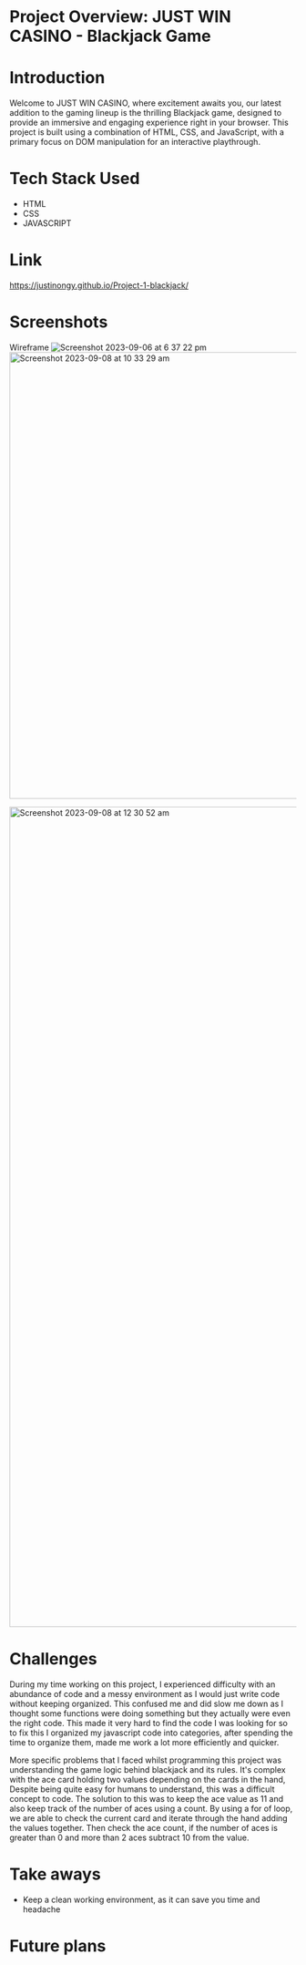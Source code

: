 # Project Overview: JUST WIN CASINO - Blackjack Game

# Introduction

Welcome to JUST WIN CASINO, where excitement awaits you, our latest addition to the gaming lineup is the thrilling Blackjack game, designed to provide an immersive and engaging experience right in your browser. This project is built using a combination of HTML, CSS, and JavaScript, with a primary focus on DOM manipulation for an interactive playthrough.

# Tech Stack Used
- HTML
- CSS
- JAVASCRIPT

# Link
https://justinongy.github.io/Project-1-blackjack/

# Screenshots
Wireframe
![Screenshot 2023-09-06 at 6 37 22 pm](https://github.com/JustinOngy/Project-1-blackjack/assets/94582556/77e0bbb9-bf61-4406-95ae-5e0469e48a51)
<img width="784" alt="Screenshot 2023-09-08 at 10 33 29 am" src="https://github.com/JustinOngy/Project-1-blackjack/assets/94582556/95f560d0-4c10-48bf-a329-1b30fbc8fb1c">

<img width="1440" alt="Screenshot 2023-09-08 at 12 30 52 am" src="https://github.com/JustinOngy/Project-1-blackjack/assets/94582556/c5c9fd97-8d7e-4c45-8f78-91beb8ffc02c">

# Challenges
During my time working on this project, I experienced difficulty with an abundance of code and a messy environment as I would just write code without keeping organized. This confused me and did slow me down as I thought some functions were doing something  but they actually were even the right code. This made it very hard to find the code I was looking for so to fix this I organized my javascript code into categories, after spending the time to organize them, made me work a lot more efficiently and quicker.

More specific problems that I faced whilst programming this project was understanding the game logic behind blackjack and its rules. It's complex with the ace card holding two values depending on the cards in the hand, Despite being quite easy for humans to understand, this was a difficult concept to code. The solution to this was to keep the ace value as 11 and also keep track of the number of aces using a count. By using a for of loop, we are able to check the current card and iterate through the hand adding the values together. Then check the ace count, if the number of aces is greater than 0 and more than 2 aces subtract 10 from the value.

# Take aways
- Keep a clean working environment, as it can save you time and headache


# Future plans
